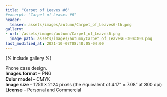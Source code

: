 ```yaml
---
title: "Carpet of Leaves #6"
#excerpt: "Carpet of Leaves #6"
header:
  teaser: assets/images/autumn/Carpet_of_Leaves6-th.png 
gallery:
- url: /assets/images/autumn/Carpet_of_Leaves6.png
  image_path: assets/images/autumn/Carpet_of_Leaves6-300x300.png
last_modified_at: 2021-10-07T08:48:05-04:00
---
```


{% include gallery %}

Phone case design.<br/>
**Images format** – PNG<br/>
**Color model** – CMYK<br/>
**Image size** – 1251 × 2124 pixels (the equivalent of 4.17” × 7.08” at 300 dpi)<br/>
**License** – Personal and Commercial<br/><br/>
